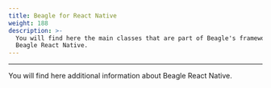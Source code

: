 ```yaml
---
title: Beagle for React Native
weight: 188
description: >-
  You will find here the main classes that are part of Beagle's framework for
  Beagle React Native.
---
```


---

You will find here additional information about Beagle React Native.
